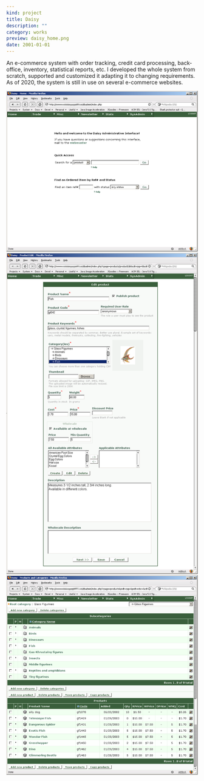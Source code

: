 ```yaml
---
kind: project
title: Daisy
description: ""
category: works
preview: daisy_home.png
date: 2001-01-01
---
```

An e-commerce system with
order tracking, credit card processing, back-office,
inventory, statistical reports, etc.
I developed the whole system from scratch, supported
and customized it adapting it to changing requirements. 
As of 2020, the system is still in use on several e-commerce websites.
                
![](daisy_home.png)
![](product_details_fish.png)
![](products_glass_figurines.png)
